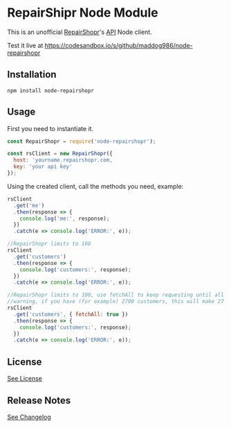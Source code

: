 # RepairShipr Node Module

This is an unofficial [RepairShopr](https://www.repairshopr.com/)'s [API](https://feedback.repairshopr.com/knowledgebase/articles/376312-repairshopr-http-rest-api) Node client.

Test it live at https://codesandbox.io/s/github/maddog986/node-repairshopr

## Installation

```
npm install node-repairshopr
```

## Usage

First you need to instantiate it.

```javascript
const RepairShopr = require('node-repairshopr');

const rsClient = new RepairShopr({
  host: 'yourname.repairshopr.com,
  key: 'your api key'
});
```

Using the created client, call the methods you need, example:

```javascript
rsClient
  .get('me')
  .then(response => {
    console.log('me:', response);
  })
  .catch(e => console.log('ERROR:', e));

//RepairShopr limits to 100
rsClient
  .get('customers')
  .then(response => {
    console.log('customers:', response);
  })
  .catch(e => console.log('ERROR:', e));

//RepairShopr limits to 100, use fetchAll to keep requesting until all customers are fetched
//warning, if you have (for example) 2700 customers, this will make 27 API requests.
rsClient
  .get('customers', { fetchAll: true })
  .then(response => {
    console.log('customers:', response);
  })
  .catch(e => console.log('ERROR:', e));
```

## License

[See License](https://github.com/maddog986/node-repairshopr/blob/master/LICENSE)

## Release Notes

[See Changelog](https://github.com/maddog986/node-repairshopr/blob/master/CHANGELOG.md)
